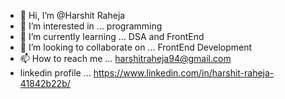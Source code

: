 - 👋 Hi, I’m @Harshit Raheja
- 👀 I’m interested in ... programming 
- 🌱 I’m currently learning ... DSA and FrontEnd
- 💞️ I’m looking to collaborate on ... FrontEnd Development
- 📫 How to reach me ... harshitraheja94@gmail.com
- linkedin profile ... https://www.linkedin.com/in/harshit-raheja-41842b22b/

<!---
Harshit50/Harshit50 is a ✨ special ✨ repository because its `README.md` (this file) appears on your GitHub profile.
You can click the Preview link to take a look at your changes.
--->
